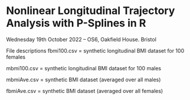 # Nonlinear Longitudinal Trajectory Analysis with P-Splines in R
Wednesday 19th October 2022 – OS6, Oakfield House. Bristol

File descriptions
fbmi100.csv = synthetic longitudinal BMI dataset for 100 females

mbmi100.csv = synthetic longitudinal BMI dataset for 100 males

mbmiAve.csv = synthetic BMI dataset (averaged over all males)

fbmiAve.csv = synthetic BMI dataset (averaged over all females)
